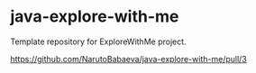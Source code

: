# java-explore-with-me
Template repository for ExploreWithMe project.

https://github.com/NarutoBabaeva/java-explore-with-me/pull/3

